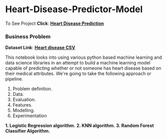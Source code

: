 # Heart-Disease-Predictor-Model
To See Project **Click**: [<b>Heart Disease Prediction</b>](https://github.com/BlessingNehohwa/Heart-Disease-Predictor-Model/blob/main/Heart%20Disease%20Predictor.ipynb)

### Business Problem

**Dataset Link**: [<b>Heart disease CSV</b>](https://archive.ics.uci.edu/ml/datasets/heart+Disease)

This notebook looks into using various python based machine learning and data science libraries in an attempt to build a machine learning model capable of predicting whether or not someone has heart disease based on their medical attributes. We're going to take the following approach or pipeline.
1. Problem definition.
2. Data.
3. Evaluation.
4. Features.
5. Modelling.
6. Experimentation


**1. Logistic Regression algorithm.**
**2. KNN algorithm.**
**3. Random Forest Classifier Algorithm.**

